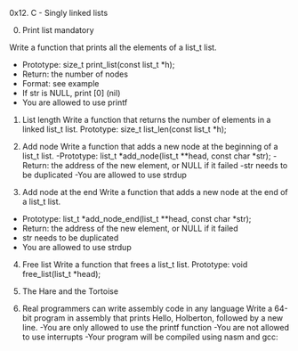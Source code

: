 0x12. C - Singly linked lists

0. Print list
mandatory

Write a function that prints all the elements of a list_t list.
- Prototype: size_t print_list(const list_t *h);
- Return: the number of nodes
-  Format: see example
-  If str is NULL, print [0] (nil)
-   You are allowed to use printf


1. List length
Write a function that returns the number of elements in a linked list_t list.
 Prototype: size_t list_len(const list_t *h);


2. Add node
Write a function that adds a new node at the beginning of a list_t list.
-Prototype: list_t *add_node(list_t **head, const char *str);
-Return: the address of the new element, or NULL if it failed
-str needs to be duplicated
-You are allowed to use strdup



3. Add node at the end
Write a function that adds a new node at the end of a list_t list.
- Prototype: list_t *add_node_end(list_t **head, const char *str);
- Return: the address of the new element, or NULL if it failed
- str needs to be duplicated
- You are allowed to use strdup


4. Free list
Write a function that frees a list_t list.
Prototype: void free_list(list_t *head);

5. The Hare and the Tortoise

6. Real programmers can write assembly code in any language
Write a 64-bit program in assembly that prints Hello, Holberton, followed by a new line.
-You are only allowed to use the printf function
-You are not allowed to use interrupts
-Your program will be compiled using nasm and gcc: